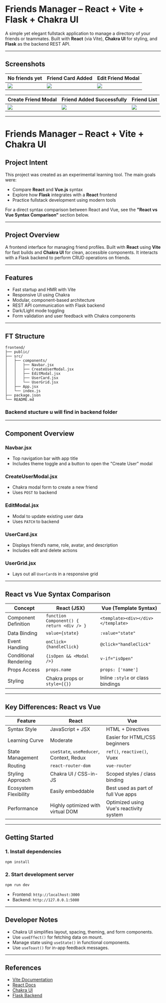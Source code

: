 # Friends Manager – React + Vite + Flask + Chakra UI

A simple yet elegant fullstack application to manage a directory of your friends or teammates. Built with **React** (via Vite), **Chakra UI** for styling, and **Flask** as the backend REST API.

---

## Screenshots

| No friends yet            | Friend Card Added           | Edit Friend Modal         |
|---------------------------|-----------------------------|---------------------------|
| ![](public/photo1.png)    | ![](public/photo2.png)      | ![](public/photo3.png)    |

| Create Friend Modal       | Friend Added Successfully   | Friend List               |
|---------------------------|-----------------------------|---------------------------|
| ![](public/photo4.png)    | ![](public/photo5.png)      | ![](public/photo6.png)    |

---

# Friends Manager – React + Vite + Chakra UI

## Project Intent

This project was created as an experimental learning tool. The main goals were:

- Compare **React** and **Vue.js** syntax
- Explore how **Flask** integrates with a **React** frontend
- Practice fullstack development using modern tools

For a direct syntax comparison between React and Vue, see the **"React vs Vue Syntax Comparison"** section below.

---

## Project Overview

A frontend interface for managing friend profiles. Built with **React** using **Vite** for fast builds and **Chakra UI** for clean, accessible components. It interacts with a Flask backend to perform CRUD operations on friends.

---

## Features

- Fast startup and HMR with Vite
- Responsive UI using Chakra
- Modular, component-based architecture
- REST API communication with Flask backend
- Dark/Light mode toggling
- Form validation and user feedback with Chakra components

---

## FT Structure

```
frontend/
├── public/
├── src/
│   ├── components/
│   │   ├── Navbar.jsx
│   │   ├── CreateUserModal.jsx
│   │   ├── EditModal.jsx
│   │   ├── UserCard.jsx
│   │   └── UserGrid.jsx
│   ├── App.jsx
│   └── index.js
├── package.json
└── README.md
```

### Backend stucture u will find in backend folder

---

## Component Overview

### Navbar.jsx
- Top navigation bar with app title
- Includes theme toggle and a button to open the "Create User" modal

### CreateUserModal.jsx
- Chakra modal form to create a new friend
- Uses `POST` to backend

### EditModal.jsx
- Modal to update existing user data
- Uses `PATCH` to backend

### UserCard.jsx
- Displays friend’s name, role, avatar, and description
- Includes edit and delete actions

### UserGrid.jsx
- Lays out all `UserCard`s in a responsive grid

---

## React vs Vue Syntax Comparison

| Concept               | React (JSX)                                    | Vue (Template Syntax)                     |
|-----------------------|-----------------------------------------------|-------------------------------------------|
| Component Definition  | `function Component() { return <div /> }`     | `<template><div></div></template>`        |
| Data Binding          | `value={state}`                                | `:value="state"`                          |
| Event Handling        | `onClick={handleClick}`                        | `@click="handleClick"`                    |
| Conditional Rendering | `{isOpen && <Modal />}`                        | `v-if="isOpen"`                           |
| Props Access          | `props.name`                                   | `props: ['name']`                         |
| Styling               | Chakra props or `style={{}}`                   | Inline `:style` or class bindings         |

---

## Key Differences: React vs Vue

| Feature                 | React                                          | Vue                                       |
|------------------------|------------------------------------------------|-------------------------------------------|
| Syntax Style           | JavaScript + JSX                               | HTML + Directives                         |
| Learning Curve         | Moderate                                       | Easier for HTML/CSS beginners             |
| State Management       | `useState`, `useReducer`, Context, Redux       | `ref()`, `reactive()`, Vuex               |
| Routing                | `react-router-dom`                             | `vue-router`                              |
| Styling Approach       | Chakra UI / CSS-in-JS                          | Scoped styles / class binding             |
| Ecosystem Flexibility  | Easily embeddable                              | Best used as part of full Vue apps        |
| Performance            | Highly optimized with virtual DOM             | Optimized using Vue's reactivity system   |

---

## Getting Started

### 1. Install dependencies

```bash
npm install
```

### 2. Start development server

```bash
npm run dev
```

- Frontend: `http://localhost:3000`
- Backend: `http://127.0.0.1:5000`

---

## Developer Notes

- Chakra UI simplifies layout, spacing, theming, and form components.
- Use `useEffect()` for fetching data on mount.
- Manage state using `useState()` in functional components.
- Use `useToast()` for in-app feedback messages.

---

## References

- [Vite Documentation](https://vitejs.dev)
- [React Docs](https://reactjs.org)
- [Chakra UI](https://chakra-ui.com)
- [Flask Backend](../backend/README.md)
